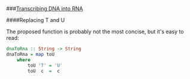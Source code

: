 ###[Transcribing DNA into RNA](http://rosalind.info/problems/rna/)

####Replacing T and U

The proposed function is probably not the most concise, but it's easy to read:

```haskell
dnaToRna :: String -> String
dnaToRna = map toU
    where
        toU 'T' = 'U'
        toU  c  =  c
```
